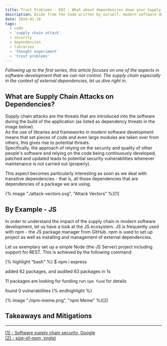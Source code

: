 ```yaml
---
title: Trust Problems - E02 - What about dependencies down your Supply Chain?
description: Aside from the Code written by ourself, modern software development heavily relies on external dependencies. This poses serious risks to software security.
date: 2024-01-26
tags:
  - code
  - 'supply chain attack'
  - security
  - dependencies
  - libraries
  - 'thought experiment'
  - 'trust problems'
---
```


_Following up to the first series, this article focuses on one of the aspects in software-development that we can not
control. The supply chain especially in the context of external dependencies, let us dive right in._

## What are Supply Chain Attacks on Dependencies?

Supply chain attacks are the threats that are introduced into the software during the build of the application (as
listed as dependency threats in the image below).  
As the use of libraries and frameworks in modern software development means that set pieces of code and even large
modules are taken over from others, this gives rise to potential threats.  
Specifically, the approach of relying on the security and quality of other people's software and relying on the code
being continuously developed, patched and updated leads to potential security vulnerabilities whenever maintenance is
not carried out (properly).

This aspect becomes particularly interesting as soon as we deal with transitive dependencies - that is, all those
dependencies that are dependencies of a package we are using.

<div class="invert-in-darkmode">
{% image "./attack-vectors.svg", "Attack Vectors" %}[1]
</div>

[//]: # (from general supply chain to deps)

## By Example - JS

In order to understand the impact of the supply chain in modern software development, let us have a look at the JS
ecosystem.
JS is frequently used with npm - the JS package manager from GitHub.
npm is used to set up project as well as installing and management of external dependencies.

Let us exemplary set up a simple Node (the JS Server) project including support for REST.
This is achieved by the following command:

{% highlight "bash" %}
$ npm i express

added 62 packages, and audited 63 packages in 1s

11 packages are looking for funding
run `npm fund` for details

found 0 vulnerabilities
{% endhighlight %}

<div class="invert-in-darkmode">
{% image "./npm-meme.png", "npm Meme" %}[2]
</div>

[//]: # (primitives overused packages -> is odd)

[//]: # (problems introduced by this -> transitive deps, vulns)

[//]: # (examples for hacked packages)

## Takeaways and Mitigations

[//]: # (dont overuse deps, sbom?, update management, pipeline for this, OWASP Plugin)


---
<a href="https://cloud.google.com/software-supply-chain-security/docs/attack-vectors" target="_blank">[1] - Software
supply chain security, Google</a>  
<a href="https://github.com/vnglst/size-of-npm" target="_blank">[2] - size-of-npm, vnglst</a>  
